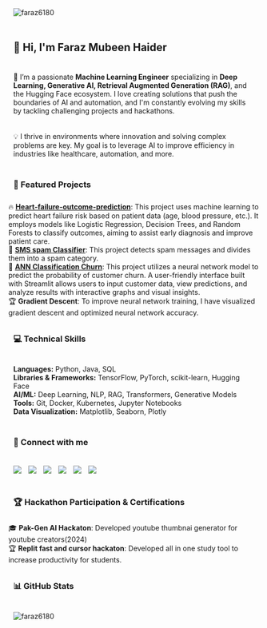 <!-- Profile Views -->
<p align="left">
  <img src="https://komarev.com/ghpvc/?username=faraz6180&label=Profile%20views&color=0e75b6&style=flat" alt="faraz6180" />
</p>

<!-- Introduction -->
<h2>👋 Hi, I'm Faraz Mubeen Haider</h2>
<p>
  🌱 I’m a passionate <strong>Machine Learning Engineer</strong> specializing in <strong>Deep Learning, Generative AI, Retrieval Augmented Generation (RAG)</strong>, and the Hugging Face ecosystem. I love creating solutions that push the boundaries of AI and automation, and I'm constantly evolving my skills by tackling challenging projects and hackathons.
</p>
<p>💡 I thrive in environments where innovation and solving complex problems are key. My goal is to leverage AI to improve efficiency in industries like healthcare, automation, and more.</p>

<!-- Featured Projects -->
<h3>🚀 Featured Projects</h3>
<ul>
  <li>🔥 <strong><a href="https://github.com/Faraz6180/Hearth-failure-outcome-prediction">Heart-failure-outcome-prediction</a></strong>: This project uses machine learning to predict heart failure risk based on patient data (age, blood pressure, etc.). It employs models like Logistic Regression, Decision Trees, and Random Forests to classify outcomes, aiming to assist early diagnosis and improve patient care.</li>
  <li>🤖 <strong><a href="https://github.com/Faraz6180/SMS-Spam_Classifier">SMS spam Classifier</a></strong>: This project detects spam messages and divides them into a spam category.</li>
  <li>🤖 <strong><a href="https://github.com/Faraz6180/ANN-Classification-Churn">ANN Classification Churn</a></strong>: This project utilizes a neural network model to predict the probability of customer churn. A user-friendly interface built with Streamlit allows users to input customer data, view predictions, and analyze results with interactive graphs and visual insights.</li>
  <li>🏆 <strong>Gradient Descent</strong>: To improve neural network training, I have visualized gradient descent and optimized neural network accuracy.</li>
</ul>


<!-- Technical Skills -->
<h3>💻 Technical Skills</h3>
<p>
  <strong>Languages:</strong> Python, Java, SQL<br>
  <strong>Libraries & Frameworks:</strong> TensorFlow, PyTorch, scikit-learn, Hugging Face<br>
  <strong>AI/ML:</strong> Deep Learning, NLP, RAG, Transformers, Generative Models<br>
  <strong>Tools:</strong> Git, Docker, Kubernetes, Jupyter Notebooks<br>
  <strong>Data Visualization:</strong> Matplotlib, Seaborn, Plotly<br>
</p>

<!-- Social Links -->
<h3>🔗 Connect with me</h3>
<p align="left">
  <a href="https://www.linkedin.com/in/faraz-mubeen-software-engineer/" target="_blank"><img src="https://img.shields.io/badge/LinkedIn-blue?style=flat-square&logo=Linkedin&logoColor=white"></a>
  <a href="https://github.com/Faraz6180" target="_blank"><img src="https://img.shields.io/badge/GitHub-black?style=flat-square&logo=github&logoColor=white"></a>
  <a href="https://www.kaggle.com/faraz618" target="_blank"><img src="https://img.shields.io/badge/Kaggle-blue?style=flat-square&logo=kaggle&logoColor=white"></a>
  <a href="https://www.youtube.com/FARAZHere" target="_blank"><img src="https://img.shields.io/badge/YouTube-red?style=flat-square&logo=youtube&logoColor=white"></a>
  <a href="https://leetcode.com/u/farazmubeen902/" target="_blank"><img src="https://img.shields.io/badge/LeetCode-lightgrey?style=flat-square&logo=leetcode&logoColor=white"></a>
  <a href="https://medium.com/@farazmubeen902" target="_blank"><img src="https://img.shields.io/badge/Medium-black?style=flat-square&logo=medium&logoColor=white"></a>
</p>

<!-- Hackathon Participation & Certifications -->
<h3>🏆 Hackathon Participation & Certifications</h3>
<ul>
  <li>🎓 <strong>Pak-Gen AI Hackaton</strong>: Developed youtube thumbnai generator for youtube creators(2024)</li>
  <li>🏆 <strong>Replit fast and cursor hackaton</strong>: Developed all in one study tool to increase productivity for students.</li>
</ul>

<!-- GitHub Stats -->
<h3>📊 GitHub Stats</h3>
<p align="left">
  <img src="https://github-readme-stats.vercel.app/api?username=faraz6180&show_icons=true&theme=radical" alt="faraz6180" />
</p>

<!-- Styling -->
<style>
  h2, h3, p {
    text-align: left;
    padding: 10px;
  }
  p img {
    padding-right: 10px;
  }
  ul {
    list-style-type: none;
    padding-left: 0;
  }
</style>
